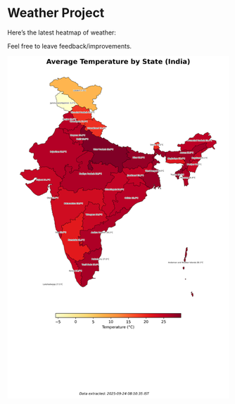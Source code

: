 # Weather Project

Here’s the latest heatmap of weather:

Feel free to leave feedback/improvements.

![India Heatmap](docs/assets/india_heatmap.png?v=D35A25)
